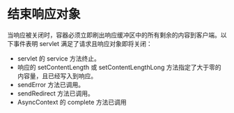 结束响应对象
====

当响应被关闭时，容器必须立即刷出响应缓冲区中的所有剩余的内容到客户端。以下事件表明 servlet 满足了请求且响应对象即将关闭：

* servlet 的 service 方法终止。
* 响应的 setContentLength 或 setContentLengthLong 方法指定了大于零的内容量，且已经写入到响应。
* sendError 方法已调用。
* sendRedirect 方法已调用。
* AsyncContext 的 complete 方法已调用